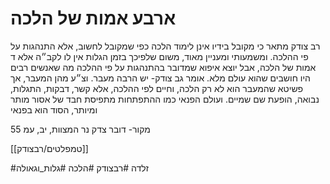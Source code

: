 # ארבע אמות של הלכה
רב צודק מתאר כי מקובל בידיו אינן לימוד הלכה כפי שמקובל לחשוב, אלא התנהגות על פי ההלכה.
ומשמעותי ומעניין מאוד, משום שלפיכך בזמן הגלות אין לו לקב״ה אלא ד אמות של הלכה, אבל יוצא איפוא שמדובר בהתנהגות על פי ההלכה מה שאנשים רבים היו חושבים שהוא עולם מלא. אומר גב צודק- יש הרבה מעבר.
וצ״ע מהן המעבר, אך פשיטא שהמעבר הוא לא רק הלכה, וחיים לפי ההלכה, אלא קשר, דבקות, התגלות, נבואה, הופעת שם שמיים.
ועולם הפנאי
כמו ההתפתחות מתפיסת חבד של אסור מותר ומיותר,  הסוד הוא בפנאי

מקור- דובר צדק נר המצוות, יב, עמ 55

[[טמפלטים/רבצודק]]

#זלדה
#רבצודק #הלכה #גלות_וגאולה 
